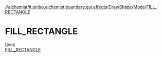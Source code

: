 //[alchemist](../../../../../index.md)/[it.unibo.alchemist.boundary.gui.effects](../../../index.md)/[DrawShape](../../index.md)/[Mode](../index.md)/[FILL_RECTANGLE](index.md)

# FILL_RECTANGLE

[jvm]\
[FILL_RECTANGLE](index.md)
